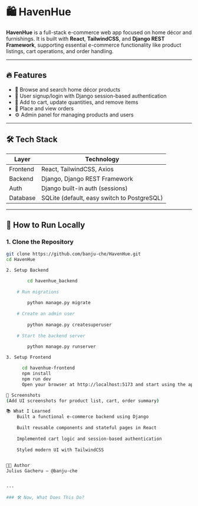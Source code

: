 # 🛍️ HavenHue

**HavenHue** is a full-stack e-commerce web app focused on home décor and furnishings. It is built with **React**,
**TailwindCSS**, and **Django REST Framework**, supporting essential e-commerce functionality like product listings, cart operations, and order handling.

---

## 🔥 Features

- 🛒 Browse and search home décor products
- 👤 User signup/login with Django session-based authentication
- 🧺 Add to cart, update quantities, and remove items
- 🧾 Place and view orders
- ⚙️ Admin panel for managing products and users

---

## 🛠️ Tech Stack

| Layer     | Technology                 |
|-----------|----------------------------|
| Frontend  | React, TailwindCSS, Axios  |
| Backend   | Django, Django REST Framework |
| Auth      | Django built-in auth (sessions) |
| Database  | SQLite (default, easy switch to PostgreSQL) |

---

## 🚀 How to Run Locally

### 1. Clone the Repository
```bash
git clone https://github.com/banju-che/HavenHue.git
cd HavenHue

2. Setup Backend

        cd havenhue_backend
    
    # Run migrations
    
        python manage.py migrate
    
    # Create an admin user
    
        python manage.py createsuperuser
    
    # Start the backend server
    
        python manage.py runserver

3. Setup Frontend

      cd havenhue-frontend
      npm install
      npm run dev
      Open your browser at http://localhost:5173 and start using the app.

📸 Screenshots
(Add UI screenshots for product list, cart, order summary)

📚 What I Learned
    Built a functional e-commerce backend using Django
    
    Built reusable components and stateful pages in React
    
    Implemented cart logic and session-based authentication
    
    Styled modern UI with TailwindCSS


🧑‍💻 Author
Julius Gacheru — @banju-che


---

### 🛠️ Now, What Does This Do?

